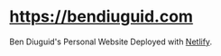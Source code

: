 # https://bendiuguid.com

Ben Diuguid's Personal Website Deployed with [Netlify](https://www.netlify.com/).

